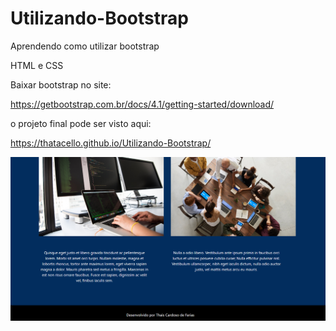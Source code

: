 # Utilizando-Bootstrap

Aprendendo como utilizar bootstrap

HTML e CSS

Baixar bootstrap no site:  

https://getbootstrap.com.br/docs/4.1/getting-started/download/

o projeto final pode ser visto aqui:

https://thatacello.github.io/Utilizando-Bootstrap/

<img src="https://github.com/thatacello/Utilizando-Bootstrap/blob/master/service%20page.png?raw=true">
